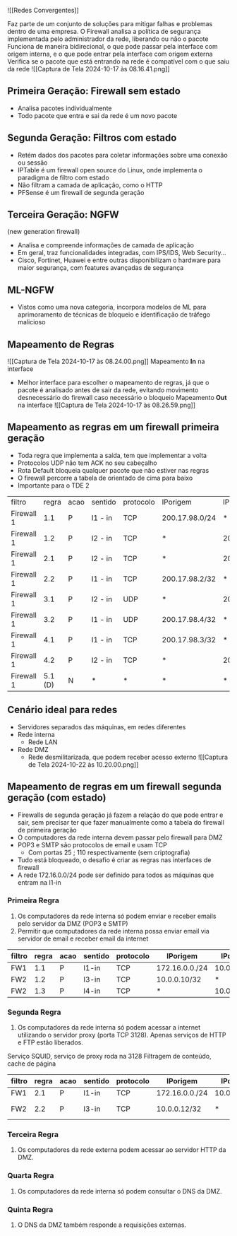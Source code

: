 ![[Redes Convergentes]]

Faz parte de um conjunto de soluções para mitigar falhas e problemas dentro de uma empresa. O Firewall analisa a política de segurança implementada pelo administrador da rede, liberando ou não o pacote
Funciona de maneira bidirecional, o que pode passar pela interface com origem interna, e o que pode entrar pela interface com origem externa 
Verifica se o pacote que está entrando na rede é compatível com o que saiu da rede
![[Captura de Tela 2024-10-17 às 08.16.41.png]]
## Primeira Geração: Firewall sem estado
- Analisa pacotes individualmente
- Todo pacote que entra e sai da rede é um novo pacote
## Segunda Geração: Filtros com estado
- Retém dados dos pacotes para coletar informações sobre uma conexão ou sessão
- IPTable é um firewall open source do Linux, onde implementa o paradigma de filtro com estado
- Não filtram a camada de aplicação, como o HTTP
- PFSense é um firewall de segunda geração
## Terceira Geração: NGFW
(new generation firewall)
- Analisa e compreende informações de camada de aplicação
- Em geral, traz funcionalidades integradas, com IPS/IDS, Web Security...
- Cisco, Fortinet, Huawei e entre outras disponibilizam o hardware para maior segurança, com features avançadas de segurança
## ML-NGFW
- Vistos como uma nova categoria, incorpora modelos de ML para aprimoramento de técnicas de bloqueio e identificação de tráfego malicioso

## Mapeamento de Regras 
![[Captura de Tela 2024-10-17 às 08.24.00.png]]
Mapeamento **In** na interface
- Melhor interface para escolher o mapeamento de regras, já que o pacote é analisado antes de sair da rede, evitando movimento desnecessário do firewall caso necessário o bloqueio
Mapeamento **Out** na interface
![[Captura de Tela 2024-10-17 às 08.26.59.png]]

## Mapeamento as regras em um firewall primeira geração
- Toda regra que implementa a saída, tem que implementar a volta
- Protocolos UDP não tem ACK no seu cabeçalho
- Rota Default bloqueia qualquer pacote que não estiver nas regras
- O firewall percorre a tabela de orientado de cima para baixo
- Importante para o TDE 2

|   |   |   |   |   |   |   |   |   |   |
|---|---|---|---|---|---|---|---|---|---|
|filtro|regra|acao|sentido|protocolo|IPorigem|IPdestino|Porigem|Pdestino|ACK|
|Firewall 1|1.1|P|I1 - in|TCP|200.17.98.0/24|*|>1023|80,443|0,1|
|Firewall 1|1.2|P|I2 - in|TCP|*|200.17.98.0/24|80,433|>1023|1|
|Firewall 1|2.1|P|I2 - in|TCP|*|200.17.98.2/32|>1023|80,433|0,1|
|Firewall 1|2.2|P|I1 - in|TCP|200.17.98.2/32|*|80,433|>1023|1|
|Firewall 1|3.1|P|I2 - in|UDP|*|200.17.98.4/32|>1023|53|NA|
|Firewall 1|3.2|P|I1 - in|UDP|200.17.98.4/32|*|53|>1023|NA|
|Firewall 1|4.1|P|I1 - in|TCP|200.17.98.3/32|*|>1023|25|0,1|
|Firewall 1|4.2|P|I2 - in|TCP|*|200.17.98.3/32|25|>1023|1|
|Firewall 1|5.1 (D)|N|*|*|*|*|*|*|*|
## Cenário ideal para redes
- Servidores separados das máquinas, em redes diferentes
- Rede interna
	- Rede LAN
- Rede DMZ
	- Rede desmilitarizada, que podem receber acesso externo 
![[Captura de Tela 2024-10-22 às 10.20.00.png]]

## Mapeamento de regras em um firewall segunda geração (com estado)
- Firewalls de segunda geração já fazem a relação do que pode entrar e sair, sem precisar ter que fazer manualmente como a tabela do firewall de primeira geração
- O computadores da rede interna devem passar pelo firewall para DMZ
- POP3 e SMTP são protocolos de email e usam TCP
	- Com portas 25 ; 110 respectivamente (sem criptografia)
- Tudo está bloqueado, o desafio é criar as regras nas interfaces de firewall
- A rede 172.16.0.0/24 pode ser definido para todos as máquinas que entram na I1-in
### Primeira Regra 
1. Os computadores da rede interna só podem enviar e receber emails pelo servidor da DMZ (POP3 e SMTP)
2. Permitir que computadores da rede interna possa enviar email via servidor de email e receber email da internet 

| filtro | regra | acao | sentido | protocolo | IPorigem       | IPdestino    | Porigem | Pdestino |
| ------ | ----- | ---- | ------- | --------- | -------------- | ------------ | ------- | -------- |
| FW1    | 1.1   | P    | I1-in   | TCP       | 172.16.0.0./24 | 10.0.0.10/32 | >1023   | 25 ; 110 |
| FW2    | 1.2   | P    | I3-in   | TCP       | 10.0.0.10/32   | *            | >1023   | 25       |
| FW2    | 1.3   | P    | I4-in   | TCP       | *              | 10.0.0.10/32 | >1023   | 25       |
### Segunda Regra
1. Os computadores da rede interna só podem acessar a internet utilizando o servidor proxy (porta TCP 3128). Apenas serviços de HTTP e FTP estão liberados.

Serviço SQUID, serviço de proxy roda na 3128
Filtragem de conteúdo, cache de página

| filtro | regra | acao | sentido | protocolo | IPorigem       | IPdestino    | Porigem | Pdestino           |
| ------ | ----- | ---- | ------- | --------- | -------------- | ------------ | ------- | ------------------ |
| FW1    | 2.1   | P    | I1-in   | TCP       | 172.16.0.0./24 | 10.0.0.12/32 | >1023   | 25                 |
| FW2    | 2.2   | P    | I3-in   | TCP       | 10.0.0.12/32   | *            | >1023   | 80 ; 443 ; 20 ; 21 |


### Terceira Regra
1. Os computadores da rede externa podem acessar ao servidor HTTP da DMZ.

### Quarta Regra
1. Os computadores da rede interna só podem consultar o DNS da DMZ.
### Quinta Regra
1. O DNS da DMZ também responde a requisições externas.